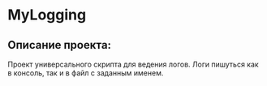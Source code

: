 # MyLogging
## Описание проекта:
Проект универсального скрипта для ведения логов. Логи пишуться как в консоль, так и в файл с заданным именем.
